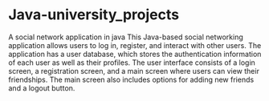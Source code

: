 # Java-university_projects
A social network application in java
This Java-based social networking application allows users to log in, register, and interact with other users. The application has a user database, which stores the authentication information of each user as well as their profiles. 
The user interface consists of a login screen, a registration screen, and a main screen where users can view their friendships. The main screen also includes options for adding new friends and a logout button.
